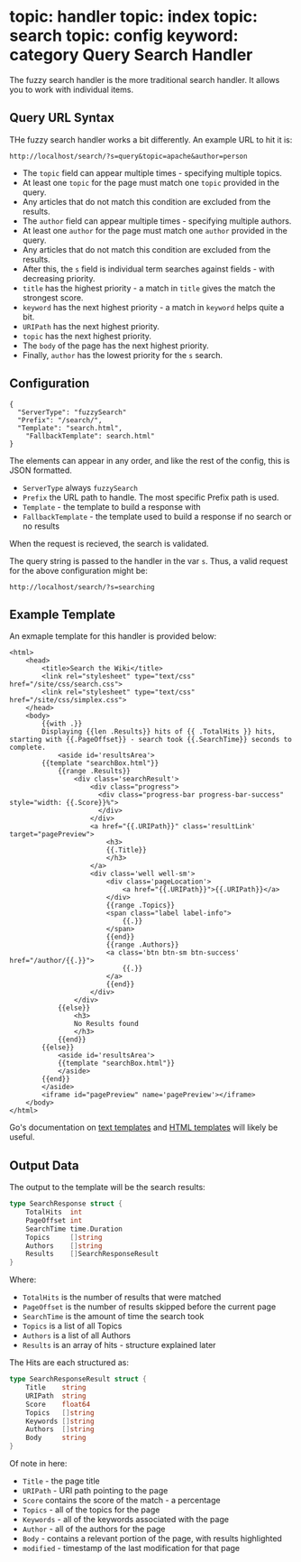 topic: handler
topic: index
topic: search
topic: config
keyword: category
Query Search Handler
====================

The fuzzy search handler is the more traditional search handler. It allows you to work with individual items.

Query URL Syntax
------------

THe fuzzy search handler works a bit differently. An example URL to hit it is:

```
http://localhost/search/?s=query&topic=apache&author=person
```

* The `topic` field can appear multiple times - specifying multiple topics.
 * At least one `topic` for the page must match one `topic` provided in the query.
 * Any articles that do not match this condition are excluded from the results.
* The `author` field can appear multiple times - specifying multiple authors.
 * At least one `author` for the page must match one `author` provided in the query.
 * Any articles that do not match this condition are excluded from the results.
* After this, the `s` field is individual term searches against fields - with decreasing priority.
 * `title` has the highest priority - a match in `title` gives the match the strongest score.
 * `keyword` has the next highest priority - a match in `keyword` helps quite a bit.
 * `URIPath` has the next highest priority.
 * `topic` has the next highest priority.
 * The `body` of the page has the next highest priority.
 * Finally, `author` has the lowest priority for the `s` search.

Configuration
-------------

```nohighlight
{
  "ServerType": "fuzzySearch"
  "Prefix": "/search/",
  "Template": "search.html",
	"FallbackTemplate": search.html"
}
```

The elements can appear in any order, and like the rest of the config, this is JSON formatted.

* `ServerType` always `fuzzySearch`
* `Prefix` the URL path to handle. The most specific Prefix path is used.
* `Template` - the template to build a response with
* `FallbackTemplate` - the template used to build a response if no search or no results

When the request is recieved, the search is validated.

The query string is passed to the handler in the var `s`.
Thus, a valid request for the above configuration might be:

```
http://localhost/search/?s=searching
```

Example Template
----------------
An exmaple template for this handler is provided below:

```
<html>
	<head>
		<title>Search the Wiki</title>
		<link rel="stylesheet" type="text/css" href="/site/css/search.css">
		<link rel="stylesheet" type="text/css" href="/site/css/simplex.css">
	</head>
	<body>
		{{with .}}
		Displaying {{len .Results}} hits of {{ .TotalHits }} hits, starting with {{.PageOffset}} - search took {{.SearchTime}} seconds to complete.
			<aside id='resultsArea'>
		{{template "searchBox.html"}}
			{{range .Results}}
				<div class='searchResult'>
					<div class="progress">
					  <div class="progress-bar progress-bar-success" style="width: {{.Score}}%">
					  </div>
					</div>
					<a href="{{.URIPath}}" class='resultLink' target="pagePreview">
						<h3>
						{{.Title}}
						</h3>
					</a>
					<div class='well well-sm'>
						<div class='pageLocation'>
							<a href="{{.URIPath}}">{{.URIPath}}</a>
						</div>
						{{range .Topics}}
						<span class="label label-info">
							{{.}}
						</span>
						{{end}}
						{{range .Authors}}
						<a class='btn btn-sm btn-success' href="/author/{{.}}">
							{{.}}
						</a>
						{{end}}
					</div>
				</div>
			{{else}}
				<h3>
				No Results found
				</h3>
			{{end}}
		{{else}}
			<aside id='resultsArea'>
			{{template "searchBox.html"}}
			</aside>
		{{end}}
		</aside>
		<iframe id="pagePreview" name='pagePreview'></iframe>
	</body>
</html>
```

Go's documentation on [text templates](http://golang.org/pkg/text/template/) and [HTML templates](http://golang.org/pkg/html/template/) will likely be useful.

Output Data
-----------

The output to the template will be the search results:

```go
type SearchResponse struct {
	TotalHits  int
	PageOffset int
	SearchTime time.Duration
	Topics     []string
	Authors    []string
	Results    []SearchResponseResult
}
```

Where:

* `TotalHits` is the number of results that were matched
* `PageOffset` is the number of results skipped before the current page
* `SearchTime` is the amount of time the search took
* `Topics` is a list of all Topics
* `Authors` is a list of all Authors
* `Results` is an array of hits - structure explained later

The Hits are each structured as:

```go
type SearchResponseResult struct {
	Title    string
	URIPath  string
	Score    float64
	Topics   []string
	Keywords []string
	Authors  []string
	Body     string
}
```

Of note in here:

* `Title` - the page title
* `URIPath` - URI path pointing to the page
* `Score` contains the score of the match - a percentage
* `Topics` - all of the topics for the page
* `Keywords` - all of the keywords associated with the page
* `Author` - all of the authors for the page
* `Body` - contains a relevant portion of the page, with results highlighted
* `modified` - timestamp of the last modification for that page